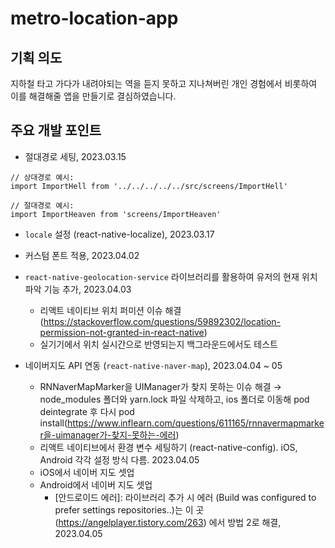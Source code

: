 # metro-location-app

## 기획 의도
지하철 타고 가다가 내려야되는 역을 듣지 못하고 지나쳐버린 개인 경험에서 비롯하여 이를 해결해줄 앱을 만들기로 결심하였습니다.

## 주요 개발 포인트
- 절대경로 세팅, 2023.03.15
```
// 상대경로 예시:
import ImportHell from '../../../../../src/screens/ImportHell'

// 절대경로 예시:
import ImportHeaven from 'screens/ImportHeaven'
```

- `locale` 설정 (react-native-localize), 2023.03.17

- 커스텀 폰트 적용, 2023.04.02

- `react-native-geolocation-service` 라이브러리를 활용하여 유저의 현재 위치 파악 기능 추가, 2023.04.03
    - 리액트 네이티브 위치 퍼미션 이슈 해결 (https://stackoverflow.com/questions/59892302/location-permission-not-granted-in-react-native)
    - 실기기에서 위치 실시간으로 반영되는지 백그라운드에서도 테스트

- 네이버지도 API 연동 (`react-native-naver-map`), 2023.04.04 ~ 05
    - RNNaverMapMarker을 UIManager가 찾지 못하는 이슈 해결 → node_modules 폴더와 yarn.lock 파일 삭제하고, ios 폴더로 이동해 pod deintegrate 후 다시 pod install(https://www.inflearn.com/questions/611165/rnnavermapmarker을-uimanager가-찾지-못하는-에러)
    - 리액트 네이티브에서 환경 변수 세팅하기 (react-native-config). iOS, Android 각각 설정 방식 다름. 2023.04.05
    - iOS에서 네이버 지도 셋업
    - Android에서 네이버 지도 셋업
        - [안드로이드 에러]: 라이브러리 추가 시 에러 (Build was configured to prefer settings repositories..)는 이 곳 (https://angelplayer.tistory.com/263) 에서 방법 2로 해결, 2023.04.05

